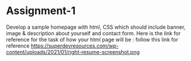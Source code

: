 # Assignment-1 
Develop a sample homepage with html, CSS which should include banner, image & description about yourself and contact form.
Here is the link for reference for the task of how your html page will be : follow this link for reference 
https://superdevresources.com/wp-content/uploads/2021/01/right-resume-screenshot.png
 
